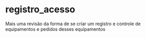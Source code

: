 # registro_acesso
Mais uma revisão da forma de se criar um registro e controle de equipamentos e pedidos desses equipamentos
